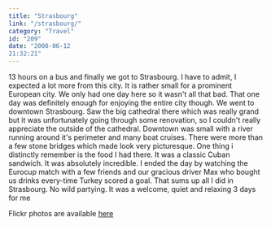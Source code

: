 ```yaml
---
title: "Strasbourg"
link: "/strasbourg/"
category: "Travel"
id: "209"
date: "2008-06-12
21:32:21"
---
```


13 hours on a bus and finally we got to Strasbourg. I have to admit, I expected a lot more from this city. It is rather
small for a prominent European city. We only had one day here so it wasn't all that bad. That one day was definitely
enough for enjoying the entire city though. We went to downtown Strasbourg. Saw the big cathedral there which was really
grand but it was unfortunately going through some renovation, so I couldn't really appreciate the outside of the
cathedral. Downtown was small with a river running around it's perimeter and many boat cruises. There were more than a
few stone bridges which made look very picturesque. One thing i distinctly remember is the food I had there. It was a
classic Cuban sandwich. It was absolutely incredible. I ended the day by watching the Eurocup match with a few friends
and our gracious driver Max who bought us drinks every-time Turkey scored a goal. That sums up all I did in Strasbourg.
No wild partying. It was a welcome, quiet and relaxing 3 days for me

Flickr photos are available [here](http://www.flickr.com/photos/akshayp/sets/72157625260794173/)
